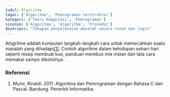 ```yaml
---
judul: Algoritme
tagar: ['Algoritme', 'Pemrograman terstruktur']
kategori: ['Teori Komputasi', 'Pemrograman']
sinonim: ['Algoritma', 'Algorithm', 'Prosedur']
deskripsi: "Tahapan penyelesaian masalah secara runut dan logis"
---
```


Alogritme adalah kumpulan langkah-langkah cara untuk memecahkan suatu masalah yang dihadapi<cite>[\[1\]](#RIN11)</cite>.
Contoh algoritme  dalam kehidupan sehari-hari seperti resep membuat kue, panduan merebus mie instan dan tata cara 
memakai sampo dibotolnya.

### Referensi

<ol>
    <li id="MUN11">
        Munir, Rinaldi. 2011. Algoritma dan Pemrograman dengan Bahasa C dan Pascal. Bandung. Penerbit Informatika.
    </li>
</ol>